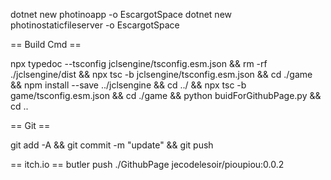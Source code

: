 dotnet new photinoapp -o EscargotSpace
dotnet new photinostaticfileserver -o EscargotSpace

== Build Cmd ==

npx typedoc --tsconfig jclsengine/tsconfig.esm.json && rm -rf ./jclsengine/dist && npx tsc -b jclsengine/tsconfig.esm.json && cd ./game && npm install --save ../jclsengine && cd ../ && npx tsc -b game/tsconfig.esm.json && cd ./game && python buidForGithubPage.py && cd ..

== Git ==

git add -A && git commit -m "update" && git push


== itch.io ==
butler push ./GithubPage jecodelesoir/pioupiou:0.0.2